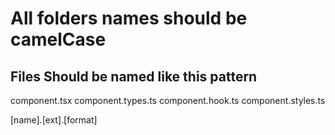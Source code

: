 # All folders names should be camelCase

## Files Should be named like this pattern

component.tsx
component.types.ts
component.hook.ts
component.styles.ts

[name].[ext].[format]
